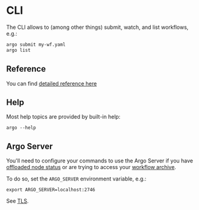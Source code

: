 # CLI

The CLI allows to (among other things) submit, watch, and list workflows, e.g.: 

```bash
argo submit my-wf.yaml
argo list
```   

## Reference

You can find [detailed reference here](cli/argo.md)

## Help

Most help topics are provided by built-in help:

```
argo --help
```

## Argo Server

You'll need to configure your commands to use the Argo Server if you have [offloaded node status](offloading-large-workflows.md) or are trying to access your [workflow archive](workflow-archive.md). 

To do so, set the `ARGO_SERVER` environment variable, e.g.:

```
export ARGO_SERVER=localhost:2746
```

See [TLS](tls.md).